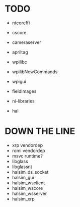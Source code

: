 # TODO

- ntcoreffi

- cscore
- cameraserver
- apriltag

- wpilibc
- wpilibNewCommands

- wpigui
- fieldImages

- ni-libraries
- hal

# DOWN THE LINE
- xrp vendordep
- romi vendordep
- msvc runtime?
- libglass
- libglassnt
- halsim_ds_socket
- halsim_gui
- halsim_wsclient
- halsim_wscore
- halsim_wsserver
- halsim_xrp